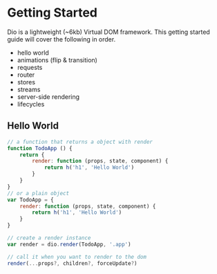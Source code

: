 # Getting Started

Dio is a lightweight (~6kb) Virtual DOM framework. This getting started guide will cover the following
in order.

- hello world
- animations (flip & transition)
- requests
- router
- stores
- streams
- server-side rendering
- lifecycles

## Hello World

```javascript
// a function that returns a object with render
function TodoApp () {
	return {
		render: function (props, state, component) {
			return h('h1', 'Hello World')
		}
	}
}
// or a plain object
var TodoApp = {
	render: function (props, state, component) {
		return h('h1', 'Hello World')
	}
}

// create a render instance
var render = dio.render(TodoApp, '.app')

// call it when you want to render to the dom
render(...props?, children?, forceUpdate?)
```


